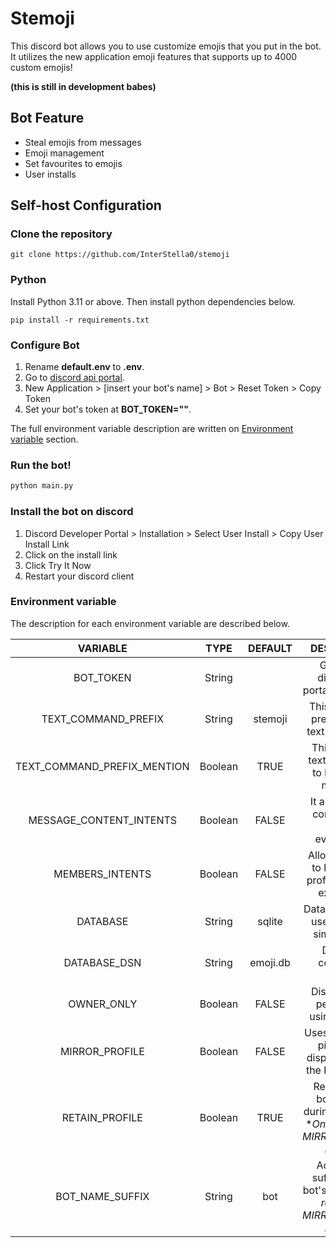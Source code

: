# Stemoji

This discord bot allows you to use customize emojis that you put in the bot. It utilizes
the new application emoji features that supports up to 4000 custom emojis!

**(this is still in development babes)**

## Bot Feature
- Steal emojis from messages
- Emoji management
- Set favourites to emojis
- User installs


## Self-host Configuration
### Clone the repository
```
git clone https://github.com/InterStella0/stemoji
```
### Python
Install Python 3.11 or above.
Then install python dependencies below.
```commandline
pip install -r requirements.txt
```

### Configure Bot
1. Rename **default.env** to **.env**.
2. Go to [discord api portal](https://discord.com/developers/applications).
3. New Application > [insert your bot's name] > Bot > Reset Token > Copy Token
4. Set your bot's token at **BOT_TOKEN=""**.

The full environment variable description are written on [Environment variable](#environment-variable) section.

### Run the bot!
```python
python main.py
```

### Install the bot on discord
1. Discord Developer Portal > Installation > Select User Install > Copy User Install Link
2. Click on the install link
3. Click Try It Now
4. Restart your discord client

### Environment variable
The description for each environment variable are described below.

|          VARIABLE           |  TYPE   | DEFAULT  |                                       DESCRIPTION                                       |
|:---------------------------:|:-------:|:--------:|:---------------------------------------------------------------------------------------:|
|          BOT_TOKEN          | String  |          |                      Get it from discord API portal. **REQUIRED**                       |
|     TEXT_COMMAND_PREFIX     | String  | stemoji  |                     This will be the prefix for your text commands.                     |
| TEXT_COMMAND_PREFIX_MENTION | Boolean |   TRUE   |                  This will allow text commands to be used by mentions.                  |
|   MESSAGE_CONTENT_INTENTS   | Boolean |  FALSE   |                      It allows prefix commands to work everywhere.                      |
|       MEMBERS_INTENTS       | Boolean |  FALSE   |               Allows your bot to have better profile mirroring experience               |
|          DATABASE           | String  |  sqlite  |                     Database choice, use 'sqlite' for simple setup.                     |
|        DATABASE_DSN         | String  | emoji.db |                               Database connection string.                               |
|         OWNER_ONLY          | Boolean |  FALSE   |                       Disallow other people from using your bot.                        |
|       MIRROR_PROFILE        | Boolean |  FALSE   |            Uses your profile picture and display name as the bot's profile.             |
|       RETAIN_PROFILE        | Boolean |   TRUE   | Recover your bot's profile during shutdown. **Only relevant if MIRROR_PROFILE is TRUE*. |
|       BOT_NAME_SUFFIX       | String  |   bot    |    Add a name suffix on your bot's name **Only relevant if MIRROR_PROFILE is TRUE*.     |